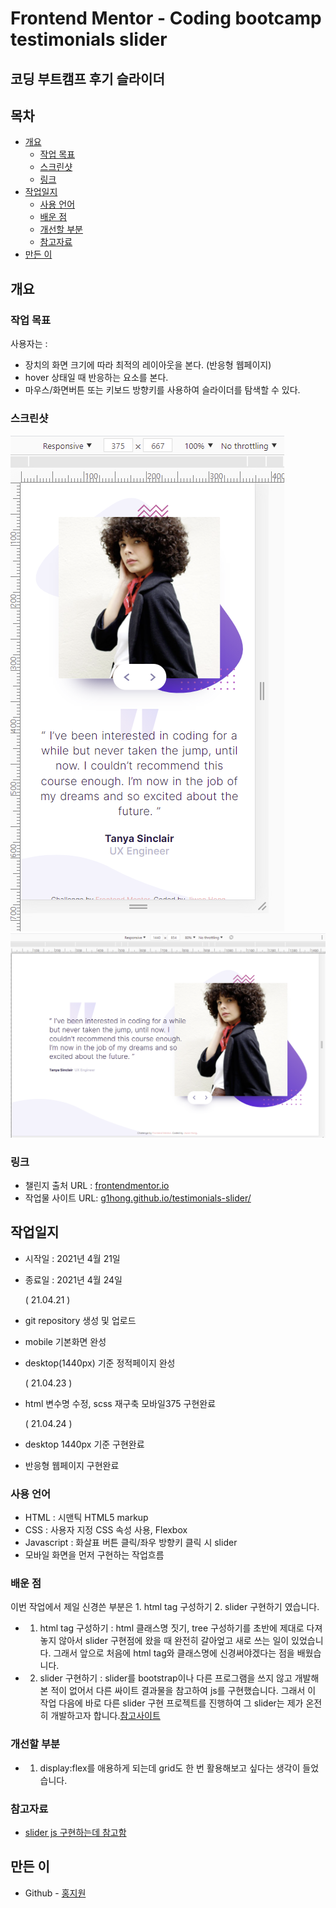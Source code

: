 # Frontend Mentor - Coding bootcamp testimonials slider

## 코딩 부트캠프 후기 슬라이더

## 목차

- [개요](#개요)
  - [작업 목표](#작업-목표)
  - [스크린샷](#스크린샷)
  - [링크](#링크)
- [작업일지](#작업일지)
  - [사용 언어](#사용-언어)
  - [배운 점](#배운-점)
  - [개선할 부분](#개선할-부분)
  - [참고자료](#참고자료)
- [만든 이](#만든-이)

## 개요

### 작업 목표

사용자는 :

- 장치의 화면 크기에 따라 최적의 레이아웃을 본다. (반응형 웹페이지)
- hover 상태일 때 반응하는 요소를 본다.
- 마우스/화면버튼 또는 키보드 방향키를 사용하여 슬라이더를 탐색할 수 있다.

### 스크린샷

![mobile](/screenshots/mobileMode.png)
![desktop](/screenshots/desktop.png)

### 링크

- 챌린지 출처 URL : [frontendmentor.io](https://www.frontendmentor.io/challenges/coding-bootcamp-testimonials-slider-4FNyLA8JL)
- 작업물 사이트 URL: [g1hong.github.io/testimonials-slider/](https://g1hong.github.io/testimonials-slider/)

## 작업일지

- 시작일 : 2021년 4월 21일
- 종료일 : 2021년 4월 24일

  ( 21.04.21 )

- git repository 생성 및 업로드
- mobile 기본화면 완성
- desktop(1440px) 기준 정적페이지 완성

  ( 21.04.23 )

- html 변수명 수정, scss 재구축 모바일375 구현완료

  ( 21.04.24 )

- desktop 1440px 기준 구현완료
- 반응형 웹페이지 구현완료

### 사용 언어

- HTML : 시맨틱 HTML5 markup
- CSS : 사용자 지정 CSS 속성 사용, Flexbox
- Javascript : 화살표 버튼 클릭/좌우 방향키 클릭 시 slider
- 모바일 화면을 먼저 구현하는 작업흐름

### 배운 점

이번 작업에서 제일 신경쓴 부분은 1. html tag 구성하기 2. slider 구현하기 였습니다.

- 1. html tag 구성하기 : html 클래스명 짓기, tree 구성하기를 초반에 제대로 다져놓지 않아서 slider 구현점에 왔을 때 완전히 갈아엎고 새로 쓰는 일이 있었습니다. 그래서 앞으로 처음에 html tag와 클래스명에 신경써야겠다는 점을 배웠습니다.
- 2. slider 구현하기 : slider를 bootstrap이나 다른 프로그램을 쓰지 않고 개발해본 적이 없어서 다른 싸이트 결과물을 참고하여 js를 구현했습니다. 그래서 이 작업 다음에 바로 다른 slider 구현 프로젝트를 진행하여 그 slider는 제가 온전히 개발하고자 합니다.[참고사이트](https://codesandbox.io/s/4n4w5?file=/)

### 개선할 부분

- 1. display:flex를 애용하게 되는데 grid도 한 번 활용해보고 싶다는 생각이 들었습니다.

### 참고자료

- [slider js 구현하는데 참고함](https://codesandbox.io/s/4n4w5?file=/)

## 만든 이

- Github - [홍지원](https://github.com/g1hong)
